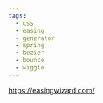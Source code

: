 ```yaml
---
tags:
  - css
  - easing
  - generator
  - spring
  - bezier
  - bounce
  - wiggle
---
```

https://easingwizard.com/